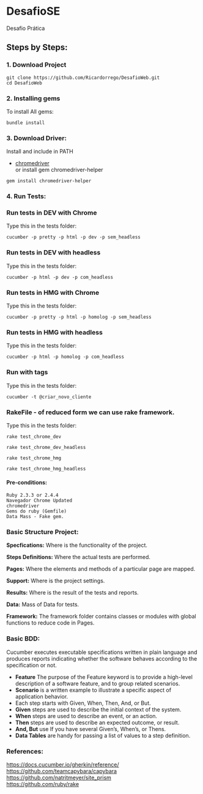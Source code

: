 # DesafioSE
Desafio Prática

## Steps by Steps:
### 1. Download Project
```shell
git clone https://github.com/Ricardorrego/DesafioWeb.git
cd DesafioWeb
```

### 2. Installing gems
To install All gems:
```shell
bundle install
```

### 3. Download Driver:
Install and include in PATH
- [chromedriver](https://sites.google.com/a/chromium.org/chromedriver/)
<br> or install gem chromedriver-helper
```shell
gem install chromedriver-helper
```

### 4. Run Tests: 
### Run tests in DEV with Chrome
Type this in the tests folder:
```shell
cucumber -p pretty -p html -p dev -p sem_headless
```

### Run tests in DEV with headless
Type this in the tests folder:
```shell
cucumber -p html -p dev -p com_headless
```

### Run tests in HMG with Chrome
Type this in the tests folder:
```shell
cucumber -p pretty -p html -p homolog -p sem_headless
```

### Run tests in HMG with headless
Type this in the tests folder:
```shell
cucumber -p html -p homolog -p com_headless
```

### Run with tags
Type this in the tests folder:
```shell
cucumber -t @criar_novo_cliente
```

### RakeFile - of reduced form we can use rake framework.
Type this in the tests folder:
```shell
rake test_chrome_dev
```

```shell
rake test_chrome_dev_headless
```

```shell
rake test_chrome_hmg
```
```shell
rake test_chrome_hmg_headless
```

#### Pre-conditions:

    Ruby 2.3.3 or 2.4.4
    Navegador Chrome Updated
    chromedriver
    Gems do ruby (Gemfile)
    Data Mass - Fake gem.


### Basic Structure Project:

**Specfications:** Where is the functionality of the project.

**Steps Definitions:** Where the actual tests are performed.

**Pages:** Where the elements and methods of a particular page are mapped.

**Support:** Where is the project settings.

**Results:** Where is the result of the tests and reports.

**Data:** Mass of Data for tests.

 **Framework:** The framework folder contains classes or modules with global functions to reduce code in Pages.


### Basic BDD:
Cucumber executes executable specifications written in plain language and produces reports indicating whether the software behaves according to the specification or not.
- **Feature** The purpose of the Feature keyword is to provide a high-level description of a software feature, and to group related scenarios.
- **Scenario** is a written example to illustrate a specific aspect of application behavior.
- Each step starts with Given, When, Then, And, or But. 
- **Given** steps are used to describe the initial context of the system.  
- **When** steps are used to describe an event, or an action.  
- **Then** steps are used to describe an expected outcome, or result.  
- **And, But** use If you have several Given’s, When’s, or Thens.
- **Data Tables** are handy for passing a list of values to a step definition.


### References:  
https://docs.cucumber.io/gherkin/reference/  
https://github.com/teamcapybara/capybara  
https://github.com/natritmeyer/site_prism  
https://github.com/ruby/rake
